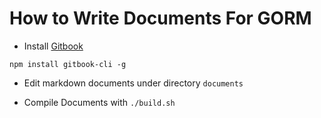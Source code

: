 # How to Write Documents For GORM

* Install [Gitbook](https://github.com/GitbookIO/gitbook/blob/master/docs/setup.md)

`npm install gitbook-cli -g`

* Edit markdown documents under directory `documents`

* Compile Documents with `./build.sh`
